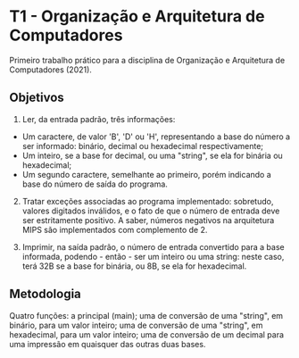 # T1 - Organização e Arquitetura de Computadores 
Primeiro trabalho prático para a disciplina de Organização e Arquitetura de Computadores (2021).

## Objetivos
1. Ler, da entrada padrão, três informações:
* Um caractere, de valor 'B', 'D' ou 'H', representando a base do número a ser informado: binário, decimal ou hexadecimal respectivamente;
* Um inteiro, se a base for decimal, ou uma "string", se ela for binária ou hexadecimal;
* Um segundo caractere, semelhante ao primeiro, porém indicando a base do número de saída do programa.

2. Tratar exceções associadas ao programa implementado: sobretudo, valores digitados inválidos, e o fato de que o número de entrada deve ser estritamente positivo. A saber, números negativos na arquitetura MIPS são implementados com complemento de 2.

3. Imprimir, na saída padrão, o número de entrada convertido para a base informada, podendo - então - ser um inteiro ou uma string: neste caso, terá 32B se a base for binária, ou 8B, se ela for hexadecimal.

## Metodologia

Quatro funções: a principal (main); uma de conversão de uma "string", em binário, para um valor inteiro; uma de conversão de uma "string", em hexadecimal, para um valor inteiro; uma de conversão de um decimal para uma impressão em quaisquer das outras duas bases.
